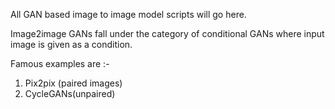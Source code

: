 All GAN based image to image model scripts will go here.

Image2image GANs fall under the category of conditional GANs where input image is given as a condition.

Famous examples are :- 
1. Pix2pix (paired images)
2. CycleGANs(unpaired)
